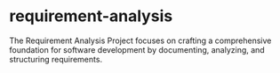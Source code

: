 # requirement-analysis
The Requirement Analysis Project focuses on crafting a comprehensive foundation for software development by documenting, analyzing, and structuring requirements.
